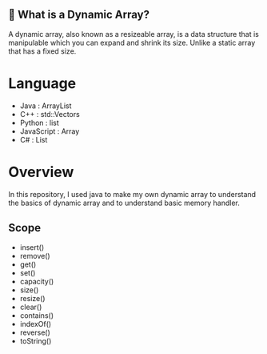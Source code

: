 ## 🤔 What is a Dynamic Array? 
A dynamic array, also known as a resizeable array, is a data structure that is manipulable which you can expand and shrink its size. Unlike a static array that has a fixed size.

# Language
- Java : ArrayList
- C++ : std::Vectors
- Python : list
- JavaScript : Array
- C# : List<T>

# Overview
In this repository, I used java to make my own dynamic array to understand the basics of dynamic array and to understand basic memory handler. 

## Scope
- insert()
- remove()
- get()
- set()
- capacity()
- size()
- resize()
- clear()
- contains()
- indexOf()
- reverse()
- toString()